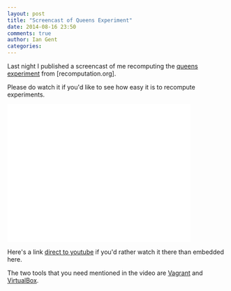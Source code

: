 ```yaml
---
layout: post
title: "Screencast of Queens Experiment"
date: 2014-08-16 23:50
comments: true
author: Ian Gent
categories: 
---
```


Last night I published a screencast of me recomputing the [queens experiment](/blog/2013/07/01/our-first-experiment-a-chess-puzzle/) from [recomputation.org].

Please do watch it if you'd like to see how easy it is to recompute experiments.  

<iframe width="420" height="315" src="//www.youtube.com/embed/vlV1whY9VJc?rel=0" frameborder="0" allowfullscreen></iframe>

Here's a link [direct to youtube](http://youtu.be/vlV1whY9VJc) if you'd rather watch it there than embedded here.

The two tools that you need mentioned in the video are [Vagrant](http://www.vagrantup.com/) and [VirtualBox](https://www.virtualbox.org/).


